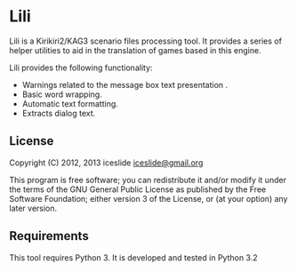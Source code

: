 Lili
====

Lili is a Kirikiri2/KAG3 scenario files processing tool. It provides a series
of helper utilities to aid in the translation of games based in this engine.

Lili provides the following functionality:

 - Warnings related to the message box text presentation .
 - Basic word wrapping.
 - Automatic text formatting.
 - Extracts dialog text.

License
-------
Copyright (C) 2012, 2013 iceslide <iceslide@gmail.org>

This program is free software; you can redistribute it and/or modify
it under the terms of the GNU General Public License as published by
the Free Software Foundation; either version 3 of the License, or
(at your option) any later version.


Requirements
------------

This tool requires Python 3. It is developed and tested in Python 3.2